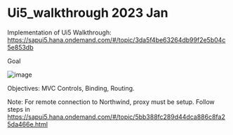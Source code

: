 # Ui5_walkthrough 2023 Jan

Implementation of Ui5 Walkthrough:
https://sapui5.hana.ondemand.com/#/topic/3da5f4be63264db99f2e5b04c5e853db

Goal

![image](https://user-images.githubusercontent.com/94227547/210303794-23fe8278-67ee-4d95-ba04-01865f2951ee.png)

Objectives:
MVC Controls,
Binding,
Routing.

Note: For remote connection to Northwind, proxy must be setup. Follow steps in
https://sapui5.hana.ondemand.com/#/topic/5bb388fc289d44dca886c8fa25da466e.html
